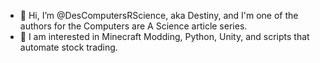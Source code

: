 - 👋 Hi, I’m @DesComputersRScience, aka Destiny, and I'm one of the authors for the Computers are A Science article series.
- 👀 I am interested in Minecraft Modding, Python, Unity, and scripts that automate stock trading.

<!---
DesComputersRScience/DesComputersRScience is a ✨ special ✨ repository because its `README.md` (this file) appears on your GitHub profile.
You can click the Preview link to take a look at your changes.
--->

